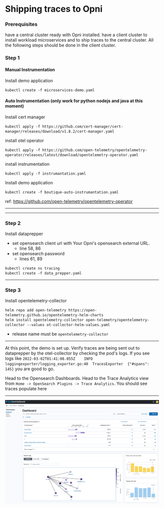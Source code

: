 # Shipping traces to Opni


### Prerequisites
have a central cluster ready with Opni installed.
have a client cluster to install workload microservices and to ship traces to the central cluster. All the following steps should be done in the client cluster.

### Step 1

#### Manual Instrumentation
Install demo application
```
kubectl create -f microservices-demo.yaml
```

#### Auto Instrumentation (only work for python nodejs and java at this moment)
Install cert manager
```
kubectl apply -f https://github.com/cert-manager/cert-manager/releases/download/v1.8.2/cert-manager.yaml
```
install otel operator
```
kubectl apply -f https://github.com/open-telemetry/opentelemetry-operator/releases/latest/download/opentelemetry-operator.yaml
```
install instrumentation
```
kubectl apply -f instrumantation.yaml
```
Install demo application
```
kubectl create -f boutique-auto-instrumantation.yaml
```

ref: https://github.com/open-telemetry/opentelemetry-operator
___

___

### Step 2
Install dataprepper
* set opensearch client url with Your Opni's opensearch external URL.
  * line 58, 86
* set opensearch password
  * lines 61, 89
```
kubectl create ns tracing
kubectl create -f data_prepper.yaml
```

___

### Step 3
Install opentelemetry-collector

```
helm repo add open-telemetry https://open-telemetry.github.io/opentelemetry-helm-charts
helm install opentelemetry-collector open-telemetry/opentelemetry-collector --values ot-collector-helm-values.yaml
```
* release name must be `opentelemetry-collector`

___

At this point, the demo is set up. 
Verify traces are being sent out to dataprepper by the otel-collector by checking the pod's logs. If you see logs like `2022-03-02T01:41:08.055Z	INFO	loggingexporter/logging_exporter.go:40	TracesExporter	{"#spans": 145}` you are good to go.

Head to the Opensearch Dashboards. Head to the Trace Analytics view from `Home -> OpenSearch Plugins -> Trace Analytics`. You should see traces populate here

___

![Opensearch trace analytics](https://github.com/sanjay920/ot-demo/blob/main/opensearch_trace_analytics.png)
